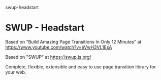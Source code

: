 swup-headstart
# SWUP - Headstart

Based on "Build Amazing Page Transitions In Only 12 Minutes" at https://www.youtube.com/watch?v=eVwH3VL1EsA

Based on "SWUP" at https://swup.js.org/

Complete, flexible, extensible and easy to use page transition library for your web.

